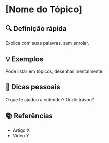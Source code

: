 # [Nome do Tópico]

## 🔍 Definição rápida
Explica com suas palavras, sem enrolar.

## 💡 Exemplos
Pode listar em tópicos, desenhar mentalmente.

## 🧠 Dicas pessoais
O que te ajudou a entender? Onde travou?

## 📚 Referências
- Artigo X
- Vídeo Y
